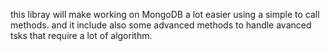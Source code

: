 this libray will make working on MongoDB a lot easier using a simple  to call methods.
and it include also some advanced methods to handle avanced tsks that require a lot of algorithm.